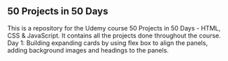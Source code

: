 50 Projects in 50 Days
---------------
This is a repository for the Udemy course 50 Projects in 50 Days - HTML, CSS & JavaScript. It contains all the projects done throughout the course. <br />
Day 1: Building expanding cards by using flex box to align the panels, adding background images and headings to the panels.
